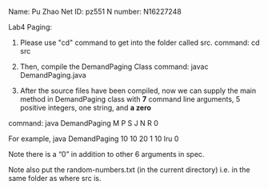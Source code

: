 Name: Pu Zhao
Net ID: pz551
N number: N16227248

Lab4 Paging:

1) Please use "cd" command
to get into the folder called src.
command: cd src

2) Then, compile the DemandPaging Class
command: javac DemandPaging.java

3) After the source files have been compiled, now we can supply the main method in DemandPaging class with **7** command line arguments, 5 positive integers, one string, and **a zero**

command: java DemandPaging M P S J N R 0

For example, java DemandPaging 10 10 20 1 10 lru 0

Note there is a “0” in addition to other 6 arguments in spec.
 
Note also put the 
random-numbers.txt (in the current directory) i.e. in the same folder as where src is.
 
